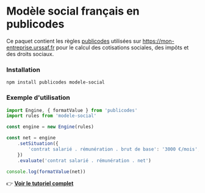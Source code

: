 # Modèle social français en publicodes

Ce paquet contient les règles [publicodes](https://publi.codes) utilisées sur https://mon-entreprise.urssaf.fr
pour le calcul des cotisations sociales, des impôts et des droits sociaux.

### Installation

```
npm install publicodes modele-social
```

### Exemple d'utilisation

```js
import Engine, { formatValue } from 'publicodes'
import rules from 'modele-social'

const engine = new Engine(rules)

const net = engine
    .setSituation({
        'contrat salarié . rémunération . brut de base': '3000 €/mois',
    })
    .evaluate('contrat salarié . rémunération . net')

console.log(formatValue(net))
```

👉 **[Voir le tutoriel complet](https://mon-entreprise.urssaf.fr/int%C3%A9gration/biblioth%C3%A8que-de-calcul)**
